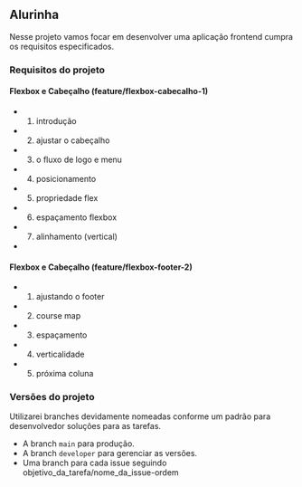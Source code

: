 ## Alurinha

Nesse projeto vamos focar em desenvolver uma aplicação frontend cumpra os requisitos especificados.

### Requisitos do projeto

#### Flexbox e Cabeçalho (feature/flexbox-cabecalho-1)
- 1. introdução 
- 2. ajustar o cabeçalho 
- 3. o fluxo de logo e menu 
- 4. posicionamento
- 5. propriedade flex
- 6. espaçamento flexbox
- 7. alinhamento (vertical)
- 
#### Flexbox e Cabeçalho (feature/flexbox-footer-2)
- 1. ajustando o footer
- 2. course map 
- 3. espaçamento
- 4. verticalidade
- 5. próxima coluna

### Versões do projeto

Utilizarei branches devidamente nomeadas conforme um padrão para desenvolvedor soluções para as tarefas.

- A branch `main` para produção.
- A branch `developer` para gerenciar as versões.
- Uma branch para cada issue seguindo objetivo_da_tarefa/nome_da_issue-ordem
